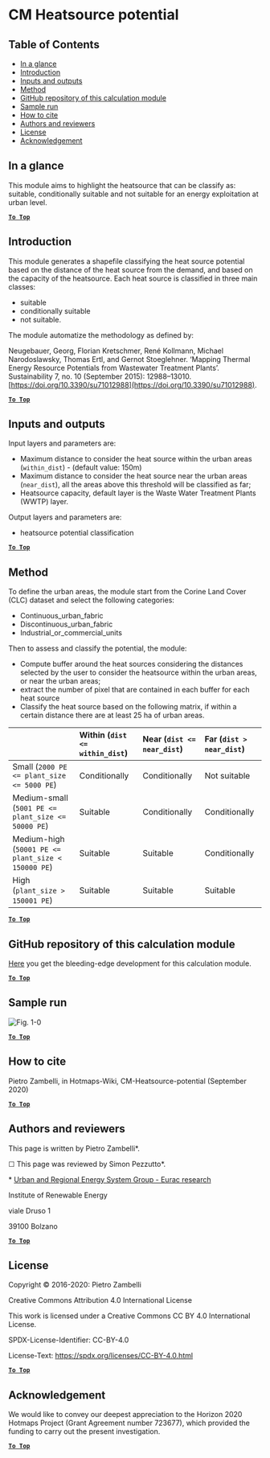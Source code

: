 # CM Heatsource potential

## Table of Contents
* [In a glance](#in-a-glance)
* [Introduction](#introduction)
* [Inputs and outputs](#inputs-and-outputs)
* [Method](#method)
* [GitHub repository of this calculation module](#github-repository-of-this-calculation-module)
* [Sample run](#sample-run)
* [How to cite](#how-to-cite)
* [Authors and reviewers](#authors-and-reviewers)
* [License](#license)
* [Acknowledgement](#acknowledgement)

## In a glance


This module aims to highlight the heatsource that can be classify as: suitable, conditionally suitable and not suitable for an energy exploitation at urban level.

[**`To Top`**](#table-of-contents)

## Introduction

This module generates a shapefile classifying the heat source potential based on the distance of the heat source from the demand, and based on the capacity of the heatsource. Each heat source is classified in three main classes:
- suitable
- conditionally suitable
- not suitable.


The module automatize the methodology as defined by:

Neugebauer, Georg, Florian Kretschmer, René Kollmann, Michael Narodoslawsky, Thomas Ertl, and Gernot Stoeglehner. ‘Mapping Thermal Energy Resource Potentials from Wastewater Treatment Plants’. Sustainability 7, no. 10 (September 2015): 12988–13010. [https://doi.org/10.3390/su71012988](https://doi.org/10.3390/su71012988).

[**`To Top`**](#table-of-contents)

## Inputs and outputs

Input layers and parameters are:

- Maximum distance to consider the heat source within the urban areas (`within_dist`) - (default value: 150m)
- Maximum distance to consider the heat source near the urban areas (`near_dist`), all the areas above this threshold will be classified as far;
- Heatsource capacity, default layer is the Waste Water Treatment Plants (WWTP) layer.

Output layers and parameters are:
- heatsource potential classification 

[**`To Top`**](#table-of-contents)

## Method

To define the urban areas, the module start from the Corine Land Cover (CLC) dataset and select the following categories:
- Continuous_urban_fabric
- Discontinuous_urban_fabric
- Industrial_or_commercial_units

Then to assess and classify the potential, the module:
- Compute buffer around the heat sources considering the distances selected by the user to consider the heatsource within the urban areas, or near the urban areas;
- extract the number of pixel that are contained in each buffer for each heat source
- Classify the heat source based on the following matrix, if within a certain distance there are at least 25 ha of urban areas.

|                                                     | Within (`dist <= within_dist`) | Near (`dist <= near_dist`) | Far (`dist > near_dist`) |
|:----------------------------------------------------|:-------------------------------|:---------------------------|:-------------------------|
| Small        (`2000 PE <= plant_size <= 5000 PE`)   | Conditionally                  | Conditionally              | Not suitable             |
| Medium-small (`5001 PE <= plant_size <= 50000 PE`)  | Suitable                       | Conditionally              | Conditionally            |
| Medium-high  (`50001 PE <= plant_size < 150000 PE`) | Suitable                       | Suitable                   | Conditionally            |
| High         (`plant_size > 150001 PE`)             | Suitable                       | Suitable                   | Suitable                 |

[**`To Top`**](#table-of-contents)


## GitHub repository of this calculation module

[Here](https://github.com/HotMaps/heatsource_potential) you get the bleeding-edge development for this calculation module.

[**`To Top`**](#table-of-contents)

## Sample run

![Fig. 1-0](../images/cm_heatsource_potential/cm-heat.png "Execute the Heatsource CM")


[**`To Top`**](#table-of-contents)

## How to cite

Pietro Zambelli, in Hotmaps-Wiki, CM-Heatsource-potential (September 2020)

[**`To Top`**](#table-of-contents)

## Authors and reviewers

This page is written by Pietro Zambelli\*.

&#9744; This page was reviewed by Simon Pezzutto\*.

\* [Urban and Regional Energy System Group - Eurac research](https://www.eurac.edu/)

Institute of Renewable Energy

viale Druso 1

39100 Bolzano


[**`To Top`**](#table-of-contents)

## License

Copyright © 2016-2020: Pietro Zambelli

Creative Commons Attribution 4.0 International License

This work is licensed under a Creative Commons CC BY 4.0 International License.

SPDX-License-Identifier: CC-BY-4.0

License-Text: https://spdx.org/licenses/CC-BY-4.0.html

[**`To Top`**](#table-of-contents)

## Acknowledgement

We would like to convey our deepest appreciation to the Horizon 2020 Hotmaps Project (Grant Agreement number 723677), which provided the funding to carry out the present investigation.

[**`To Top`**](#table-of-contents)